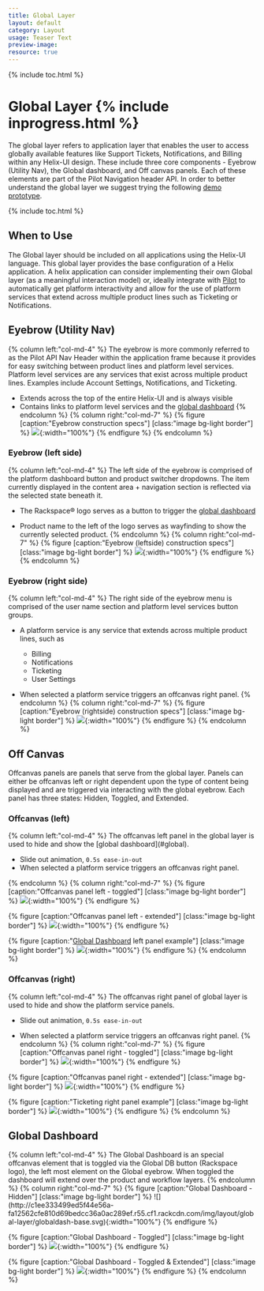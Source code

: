 ```yaml
---
title: Global Layer
layout: default
category: Layout
usage: Teaser Text
preview-image:
resource: true
---
```


{% include toc.html %}

# Global Layer {% include inprogress.html %}

The global layer refers to application layer that enables the user to access
globally available features like Support Tickets, Notifications, and Billing
within any Helix-UI design. These include three core components - Eyebrow
(Utility Nav), the Global dashboard, and Off canvas panels. Each of these
elements are part of the Pilot Navigation header API. In order to better
understand the global layer we suggest trying the following
[demo prototype](http://design.rax.io/mockups/designs/Helix/global-layer/prototypes/v-0.5/).

{% include toc.html %}

## When to Use

The Global layer should be included on all applications using the Helix-UI
language. This global layer provides the base configuration of a Helix
application. A helix application can consider implementing their own Global
layer (as a meaningful interaction model) or, ideally integrate with
[Pilot](https://one.rackspace.com/pages/viewpage.action?pageId=185744979)
to automatically get platform interactivity and allow for the use of platform
services that extend across multiple product lines such as Ticketing or
Notifications.

## Eyebrow (Utility Nav)

<div class="row">
{% column left:"col-md-4" %}
The eyebrow is more commonly referred to as the Pilot API Nav Header within the
application frame because it provides for easy switching between product lines
and platform level services. Platform level services are any services that
exist across multiple product lines. Examples include Account Settings,
Notifications, and Ticketing.

- Extends across the top of the entire Helix-UI and is always visible
- Contains links to platform level services and the [global dashboard](#global)
{% endcolumn %}
{% column right:"col-md-7" %}
{% figure [caption:"Eyebrow construction specs"] [class:"image bg-light border"] %}
![](http://c1ee333499ed5f44e56a-fa12562cfe810d69bedcc36a0ac289ef.r55.cf1.rackcdn.com/img/layout/global-layer/eyebrow-1.svg){:width="100%"}
{% endfigure %}
{% endcolumn %}
</div>

### Eyebrow (left side)
<div class="row">
{% column left:"col-md-4" %}
The left side of the eyebrow is comprised of the platform dashboard button and
product switcher dropdowns. The item currently displayed in the content area +
navigation section is reflected via the selected state beneath it.

-   The Rackspace® logo serves as a button to trigger the
    [global dashboard](#global)

-   Product name to the left of the logo serves as wayfinding to show the
    currently selected product.
{% endcolumn %}
{% column right:"col-md-7" %}
{% figure [caption:"Eyebrow (leftside) construction specs"] [class:"image bg-light border"] %}
![](http://c1ee333499ed5f44e56a-fa12562cfe810d69bedcc36a0ac289ef.r55.cf1.rackcdn.com/img/layout/global-layer/eyebrow-left.svg){:width="100%"}
{% endfigure %}
{% endcolumn %}
</div>

### Eyebrow (right side)

<div class="row">
{% column left:"col-md-4" %}
The right side of the eyebrow menu is comprised of the user name section and
platform level services button groups.

-   A platform service is any service that extends across multiple product
    lines, such as
    - Billing
    - Notifications
    - Ticketing
    - User Settings

-   When selected a platform service triggers an offcanvas right panel.
{% endcolumn %}
{% column right:"col-md-7" %}
{% figure [caption:"Eyebrow (rightside) construction specs"] [class:"image bg-light border"] %}
![](http://c1ee333499ed5f44e56a-fa12562cfe810d69bedcc36a0ac289ef.r55.cf1.rackcdn.com/img/layout/global-layer/eyebrow-right.svg){:width="100%"}
{% endfigure %}
{% endcolumn %}
</div>

## Off Canvas
Offcanvas panels are panels that serve from the global layer. Panels can
either be offcanvas left or right dependent upon the type of content being
displayed and are triggered via interacting with the global eyebrow. Each panel
has three states: Hidden, Toggled, and Extended.

### Offcanvas (left)

<div class="row">
{% column left:"col-md-4" %}
The offcanvas left panel in the global layer is used to hide and show the [global dashboard](#global).

-   Slide out animation, `0.5s ease-in-out`
-   When selected a platform service triggers an offcanvas right panel.

{% endcolumn %}
{% column right:"col-md-7" %}
{% figure [caption:"Offcanvas panel left - toggled"] [class:"image bg-light border"] %}
![](http://c1ee333499ed5f44e56a-fa12562cfe810d69bedcc36a0ac289ef.r55.cf1.rackcdn.com/img/layout/global-layer/offcanvas-left-toggled.svg){:width="100%"}
{% endfigure %}

{% figure [caption:"Offcanvas panel left - extended"] [class:"image bg-light border"] %}
![](http://c1ee333499ed5f44e56a-fa12562cfe810d69bedcc36a0ac289ef.r55.cf1.rackcdn.com/img/layout/global-layer/offcanvas-left-extended.svg){:width="100%"}
{% endfigure %}

{% figure [caption:"[Global Dashboard](#global) left panel example"] [class:"image bg-light border"] %}
![](http://c1ee333499ed5f44e56a-fa12562cfe810d69bedcc36a0ac289ef.r55.cf1.rackcdn.com/img/layout/global-layer/offcanvas-left-example.svg){:width="100%"}
{% endfigure %}
{% endcolumn %}
</div>

### Offcanvas (right)

<div class="row">
{% column left:"col-md-4" %}
The offcanvas right panel of global layer is used to hide and show the platform
service panels.

-   Slide out animation, `0.5s ease-in-out`

-   When selected a platform service triggers an offcanvas right panel.
{% endcolumn %}
{% column right:"col-md-7" %}
{% figure [caption:"Offcanvas panel right - toggled"] [class:"image bg-light border"] %}
![](http://c1ee333499ed5f44e56a-fa12562cfe810d69bedcc36a0ac289ef.r55.cf1.rackcdn.com/img/layout/global-layer/offcanvas-right-toggled.svg){:width="100%"}
{% endfigure %}

{% figure [caption:"Offcanvas panel right - extended"] [class:"image bg-light border"] %}
![](http://c1ee333499ed5f44e56a-fa12562cfe810d69bedcc36a0ac289ef.r55.cf1.rackcdn.com/img/layout/global-layer/offcanvas-right-extended.svg){:width="100%"}
{% endfigure %}

{% figure [caption:"Ticketing right panel example"] [class:"image bg-light border"] %}
![](http://c1ee333499ed5f44e56a-fa12562cfe810d69bedcc36a0ac289ef.r55.cf1.rackcdn.com/img/layout/global-layer/offcanvas-right-example.svg){:width="100%"}
{% endfigure %}
{% endcolumn %}
</div>

## Global Dashboard

<div class="row">
{% column left:"col-md-4" %}
The Global Dashboard is an special offcanvas element that is toggled via the
Global DB button (Rackspace logo), the left most element on the Global eyebrow.
When toggled the dashboard will extend over the product and workflow layers.
{% endcolumn %}
{% column right:"col-md-7" %}
{% figure [caption:"Global Dashboard - Hidden"] [class:"image bg-light border"] %}
![](http://c1ee333499ed5f44e56a-fa12562cfe810d69bedcc36a0ac289ef.r55.cf1.rackcdn.com/img/layout/global-layer/globaldash-base.svg){:width="100%"}
{% endfigure %}

{% figure [caption:"Global Dashboard - Toggled"] [class:"image bg-light border"] %}
![](http://c1ee333499ed5f44e56a-fa12562cfe810d69bedcc36a0ac289ef.r55.cf1.rackcdn.com/img/layout/global-layer/globaldash-extended-half.svg){:width="100%"}
{% endfigure %}

{% figure [caption:"Global Dashboard - Toggled & Extended"] [class:"image bg-light border"] %}
![](http://c1ee333499ed5f44e56a-fa12562cfe810d69bedcc36a0ac289ef.r55.cf1.rackcdn.com/img/layout/global-layer/globaldash-extended-full.svg){:width="100%"}
{% endfigure %}
{% endcolumn %}
</div>
